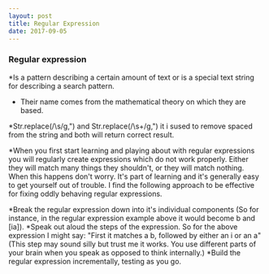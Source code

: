```yaml
---
layout: post
title: Regular Expression
date: 2017-09-05
---
```


### Regular expression 

*Is a pattern describing a certain amount of text or is a special text string for describing a search  pattern.

*  Their name comes from the mathematical theory on which they are based.

*Str.replace(/\s/g,") and Str.replace(/\s+/g,") it i sused to remove spaced from  the string and both will return correct  result.

*When you first start learning and playing about with regular expressions you will regularly create expressions which do not work properly. Either they will match many things they shouldn't, or they will match nothing. When this happens don't worry. It's part of learning and it's generally easy to get yourself out of trouble. I find the following approach to be effective for fixing oddly behaving regular expressions.

*Break the regular expression down into it's individual components (So for instance, in the regular expression example above it would become b and [ia]).
*Speak out aloud the steps of the expression. So for the above expression I might say: "First it matches a b, followed by either an i or an a" (This step may sound silly but trust me it works. You use different parts of your brain when you speak as opposed to think internally.)
*Build the regular expression incrementally, testing as you go.


